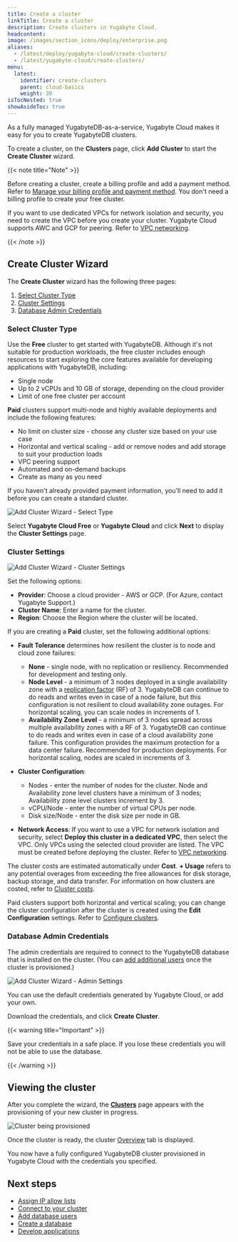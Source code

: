 ```yaml
---
title: Create a cluster
linkTitle: Create a cluster
description: Create clusters in Yugabyte Cloud.
headcontent:
image: /images/section_icons/deploy/enterprise.png
aliases:
  - /latest/deploy/yugabyte-cloud/create-clusters/
  - /latest/yugabyte-cloud/create-clusters/
menu:
  latest:
    identifier: create-clusters
    parent: cloud-basics
    weight: 30
isTocNested: true
showAsideToc: true
---
```


As a fully managed YugabyteDB-as-a-service, Yugabyte Cloud makes it easy for you to create YugabyteDB clusters.

To create a cluster, on the **Clusters** page, click **Add Cluster** to start the **Create Cluster** wizard.

{{< note title="Note" >}}

Before creating a cluster, create a billing profile and add a payment method. Refer to [Manage your billing profile and payment method](../../cloud-admin/cloud-billing-profile/). You don't need a billing profile to create your free cluster.

If you want to use dedicated VPCs for network isolation and security, you need to create the VPC before you create your cluster. Yugabyte Cloud supports AWC and GCP for peering. Refer to [VPC networking](../../cloud-vpcs/).

{{< /note >}}

## Create Cluster Wizard

The **Create Cluster** wizard has the following three pages:

1. [Select Cluster Type](#select-cluster-type)
1. [Cluster Settings](#cluster-settings)
1. [Database Admin Credentials](#database-admin-credentials)

### Select Cluster Type

Use the **Free** cluster to get started with YugabyteDB. Although it's not suitable for production workloads, the free cluster includes enough resources to start exploring the core features available for developing applications with YugabyteDB, including:

- Single node
- Up to 2 vCPUs and 10 GB of storage, depending on the cloud provider
- Limit of one free cluster per account

**Paid** clusters support multi-node and highly available deployments and include the following features:

- No limit on cluster size - choose any cluster size based on your use case
- Horizontal and vertical scaling - add or remove nodes and add storage to suit your production loads
- VPC peering support
- Automated and on-demand backups
- Create as many as you need

If you haven't already provided payment information, you'll need to add it before you can create a standard cluster.

![Add Cluster Wizard - Select Type](/images/yb-cloud/cloud-addcluster1-type.png)

Select **Yugabyte Cloud Free** or **Yugabyte Cloud** and click **Next** to display the **Cluster Settings** page.

### Cluster Settings

![Add Cluster Wizard - Cluster Settings](/images/yb-cloud/cloud-addcluster-paid2.png)

Set the following options:

- **Provider**: Choose a cloud provider - AWS or GCP. (For Azure, contact Yugabyte Support.)
- **Cluster Name**: Enter a name for the cluster.
- **Region**: Choose the Region where the cluster will be located.

If you are creating a **Paid** cluster, set the following additional options:

- **Fault Tolerance** determines how resilient the cluster is to node and cloud zone failures:

  - **None** - single node, with no replication or resiliency. Recommended for development and testing only.
  - **Node Level** - a minimum of 3 nodes deployed in a single availability zone with a [replication factor](../../../architecture/docdb-replication/replication/) (RF) of 3. YugabyteDB can continue to do reads and writes even in case of a node failure, but this configuration is not resilient to cloud availability zone outages. For horizontal scaling, you can scale nodes in increments of 1.
  - **Availability Zone Level** - a minimum of 3 nodes spread across multiple availability zones with a RF of 3. YugabyteDB can continue to do reads and writes even in case of a cloud availability zone failure. This configuration provides the maximum protection for a data center failure. Recommended for production deployments. For horizontal scaling, nodes are scaled in increments of 3.

- **Cluster Configuration**:

  - Nodes - enter the number of nodes for the cluster. Node and Availability zone level clusters have a minimum of 3 nodes; Availability zone level clusters increment by 3.
  - vCPU/Node - enter the number of virtual CPUs per node.
  - Disk size/Node - enter the disk size per node in GB.

- **Network Access**: If you want to use a VPC for network isolation and security, select **Deploy this cluster in a dedicated VPC**, then select the VPC. Only VPCs using the selected cloud provider are listed. The VPC must be created before deploying the cluster. Refer to [VPC networking](../../cloud-vpcs/).

The cluster costs are estimated automatically under **Cost**. **+ Usage** refers to any potential overages from exceeding the free allowances for disk storage, backup storage, and data transfer. For information on how clusters are costed, refer to [Cluster costs](../../cloud-admin/cloud-billing-costs/).

Paid clusters support both horizontal and vertical scaling; you can change the cluster configuration after the cluster is created using the **Edit Configuration** settings. Refer to [Configure clusters](../../cloud-clusters/configure-clusters#infrastructure).

### Database Admin Credentials

The admin credentials are required to connect to the YugabyteDB database that is installed on the cluster. (You can [add additional users](../../cloud-connect/add-users/) once the cluster is provisioned.)

![Add Cluster Wizard - Admin Settings](/images/yb-cloud/cloud-addcluster-admin.png)

You can use the default credentials generated by Yugabyte Cloud, or add your own.

Download the credentials, and click **Create Cluster**.

{{< warning title="Important" >}}

Save your credentials in a safe place. If you lose these credentials you will not be able to use the database.

{{< /warning >}}

## Viewing the cluster

After you complete the wizard, the [**Clusters**](../../cloud-clusters/) page appears with the provisioning of your new cluster in progress.

![Cluster being provisioned](/images/yb-cloud/cloud-cluster-provisioning.png)

Once the cluster is ready, the cluster [Overview](../../cloud-monitor/overview/) tab is displayed.

You now have a fully configured YugabyteDB cluster provisioned in Yugabyte Cloud with the credentials you specified.

## Next steps

- [Assign IP allow lists](../add-connections/)
- [Connect to your cluster](../../cloud-connect/)
- [Add database users](../../cloud-connect/add-users/)
- [Create a database](../../cloud-connect/create-databases/)
- [Develop applications](../../cloud-develop/)
